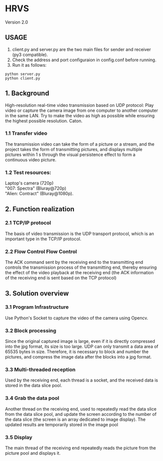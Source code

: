 # HRVS
Version 2.0
## USAGE
1. client.py and server.py are the two main files for sender and receiver (py3 compatible).  
2. Check the address and port configuraion in config.conf before running.  
3. Run it as follows:
```
python server.py 
python client.py
```
## 1. Background
High-resolution real-time video transmission based on UDP protocol: Play video or capture the camera image from one computer to another computer in the same LAN. Try to make the video as high as possible while ensuring the highest possible resolution. Caton.
### 1.1 Transfer video
The transmission video can take the form of a picture or a stream, and the project takes the form of transmitting pictures, and displays multiple pictures within 1 s through the visual persistence effect to form a continuous video picture.
### 1.2 Test resources:
Laptop's  camera (720p)  
"007: Spectra" (Bluray@720p)  
"Alien: Contract" (Bluray@1080p).

## 2. Function realization
### 2.1 TCP/IP protocol
The basis of video transmission is the UDP transport protocol, which is an important type in the TCP/IP protocol.
### 2.2 Flow Control Flow Control
The ACK command sent by the receiving end to the transmitting end controls the transmission process of the transmitting end, thereby ensuring the effect of the video playback at the receiving end (the ACK information of the receiving end is sent based on the TCP protocol)

## 3. Solution overview
### 3.1 Program Infrastructure
Use Python's Socket to capture the video of the camera using Opencv.
### 3.2 Block processing
Since the original captured image is large, even if it is directly compressed into the jpg format, its size is too large. UDP can only transmit a data area of ​​65535 bytes in size. Therefore, it is necessary to block and number the pictures, and compress the image data after the blocks into a jpg format.
### 3.3 Multi-threaded reception
Used by the receiving end, each thread is a socket, and the received data is stored in the data slice pool.
### 3.4 Grab the data pool
Another thread on the receiving end, used to repeatedly read the data slice from the data slice pool, and update the screen according to the number of the data slice (the screen is an array dedicated to image display). The updated results are temporarily stored in the image pool
### 3.5 Display
The main thread of the receiving end repeatedly reads the picture from the picture pool and displays it.
